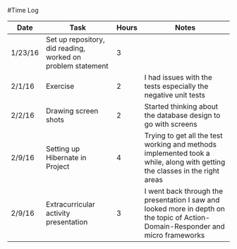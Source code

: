 #Time Log

| Date  | Task   | Hours  | Notes   |
|-------|--------|--------|---------|
| 1/23/16 | Set up repository, did reading, worked on problem statement | 3 | |
| 2/1/16 | Exercise | 2 | I had issues with the tests especially the negative unit tests |
| 2/2/16 | Drawing screen shots | 2 | Started thinking about the database design to go with screens|
| 2/9/16 | Setting up Hibernate in Project | 4 | Trying to get all the test working and methods implemented took a while, along with getting the classes in the right areas |
| 2/9/16 | Extracurricular activity presentation | 3 | I went back through the presentation I saw and looked more in depth on the topic of Action-Domain-Responder and micro frameworks |